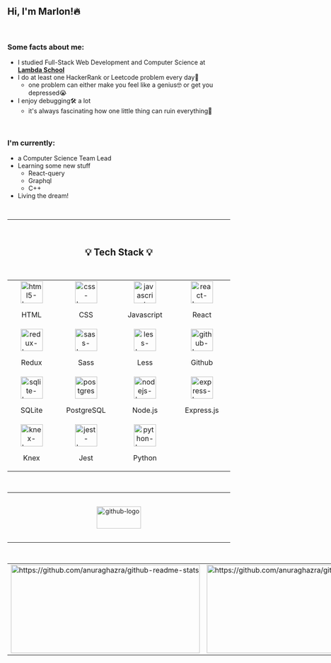 <!-- About Me -->

<h2> Hi, I'm Marlon!🔥 </h2>

<br/>

<h3>Some facts about me:</h3>

- I studied Full-Stack Web Development and Computer Science at **[Lambda School](lambdaschool.com "Lambda School Website")**
- I do at least one HackerRank or Leetcode problem every day🤔
  - one problem can either make you feel like a genius🤓 or get you depressed😭
- I enjoy debugging🛠️ a lot
  - it's always fascinating how one little thing can ruin everything🤯

<br/>

<h3>I'm currently: </h3>

- a Computer Science Team Lead
- Learning some new stuff
  - React-query
  - Graphql
  - C++
- Living the dream!

<br/>

---

<br/>

<h2 align="center"> 💡 Tech Stack 💡 </h2>

<br/>

<table>
<tbody>
<!-- First row -->
<tr>
<td width="200px" height="100px">

<div align="center">
<img src="https://cdn.svgporn.com/logos/html-5.svg" alt="html5-logo-svgporn" width="50" height="50"/>
<p align="center">HTML</p>
</div>

</td>
<td width="200px" height="100px">

<div align="center">

<img src="https://cdn.svgporn.com/logos/css-3.svg" alt="css-logo-svgporn" width="50" height="50"/>
<p align="center">CSS</p>

</div>

</td>
<td width="200px" height="100px">

<div align="center">
<img src="https://cdn.svgporn.com/logos/javascript.svg" alt="javascript-logo-svgporn" width="50" height="50"/>
<p align="center">Javascript</p>

</div>

</td>

<td width="200px" height="100px">

<div align="center">
<img src="https://cdn.svgporn.com/logos/react.svg" alt="react-logo-svgporn" width="50" height="50"/>
<p align="center">React</p>

</div>

</td>
</tr>

<!-- Second row -->
<tr>
<td>

<div align="center">
<img src="https://cdn.svgporn.com/logos/redux.svg" alt="redux-logo-svgporn" width="50" height="50"/>
<p align="center">Redux</p>
</div>

</td>
<td>

<div align="center">
<img src="https://cdn.svgporn.com/logos/sass.svg" alt="sass-logo-svgporn" width="50" height="50"/>
<p align="center">Sass</p>

</div>

</td>
<td>

<div align="center">
<img src="https://cdn.svgporn.com/logos/less.svg" alt="less-logo-svgporn" width="50" height="50"/>
<p align="center">Less</p>
</div>

</td>

<td>

<div align="center">
<img src="https://cdn.svgporn.com/logos/github-icon.svg" alt="github-logo-svgporn" width="50" height="50"/>
<p align="center">Github</p>
</div>

</td>
</tr>

<!-- Third row -->
<tr>
<td>

<div align="center">
<img src="https://cdn.svgporn.com/logos/sqlite.svg" alt="sqlite-logo-svgporn" width="50" height="50"/>
<p align="center">SQLite</p>
</div>

</td>
<td>

<div align="center">
<img src="https://cdn.svgporn.com/logos/postgresql.svg" alt="postgres-logo-svgporn" width="50" height="50"/>
<p align="center">PostgreSQL</p>
</div>

</td>
<td>

<div align="center">
<img src="https://cdn.svgporn.com/logos/nodejs.svg" alt="nodejs-logo-svgporn" width="50" height="50"/>
<p align="center">Node.js</p>
</div>

</td>

<td>
<div align="center">
<img src="https://cdn.svgporn.com/logos/express.svg" alt="express-logo-svgporn" width="50" height="50"/>
<p align="center">Express.js</p>
</div>

</td>
</tr>

<!-- Fourth row -->

<tr>
<td>

<div align="center">
<img src="https://cdn.svgporn.com/logos/knex.svg" alt="knex-logo-svgporn" width="50" height="50"/>
<p align="center">Knex</p>
</div>

</td>
<td>

<div align="center">
<img src="https://cdn.svgporn.com/logos/jest.svg" alt="jest-logo-svgporn" width="50" height="50"/>
<p align="center">Jest</p>
</div>

</td>
<td>

<div align="center">
<img src="https://cdn.svgporn.com/logos/python.svg" alt="python-logo-svgporn" width="50" height="50"/>
<p align="center">Python</p>
</div>

</td>
</tr>
</tbody>
</table>

<br/>

---

<br/>
<div align="center">
 <img src="https://cdn.svgporn.com/logos/github.svg" alt="github-logo" width="100" height="50" align="center"/>
</div>

<br/>

---

<br/>

<table align="center" style="width: 100%; max-width: 1000px; min-width: 900px;">

<tr>
<td style="width: 50%">

<img src="https://github-readme-stats.vercel.app/api/top-langs/?username=mpaolodr&hide=html&theme=onedark" alt="https://github.com/anuraghazra/github-readme-stats" style="width: 100%; height: 200px; max-height: 300px;"/>

</td>

<td style="width: 50%">

<img src="https://github-readme-stats.vercel.app/api?username=mpaolodr&hide=stars&theme=onedark" alt="https://github.com/anuraghazra/github-readme-stats" style="width: 100%; height: 200px; max-height: 300px;"/>

</td>

</tr>

</table>
